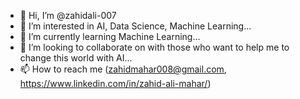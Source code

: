 - 👋 Hi, I’m @zahidali-007
- 👀 I’m interested in AI, Data Science, Machine Learning...
- 🌱 I’m currently learning Machine Learning...
- 💞️ I’m looking to collaborate on with those who want to help me to change this world with AI...
- 📫 How to reach me (zahidmahar008@gmail.com, https://www.linkedin.com/in/zahid-ali-mahar/)

<!---
zahidali-007/zahidali-007 is a ✨ special ✨ repository because its `README.md` (this file) appears on your GitHub profile.
You can click the Preview link to take a look at your changes.
--->
